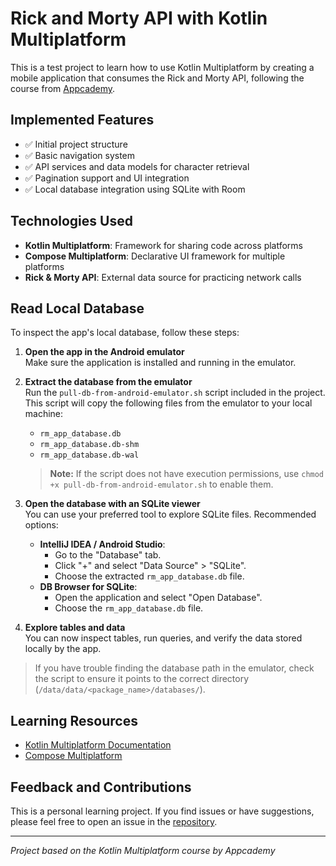 # Rick and Morty API with Kotlin Multiplatform

This is a test project to learn how to use Kotlin Multiplatform by creating a mobile application that consumes the Rick and
Morty API, following the course
from [Appcademy](https://www.appcademy.dev/kotlin-multiplataforma-compose-curso-definitivo-desde-0).

## Implemented Features

- ✅ Initial project structure
- ✅ Basic navigation system
- ✅ API services and data models for character retrieval
- ✅ Pagination support and UI integration
- ✅ Local database integration using SQLite with Room

## Technologies Used

- **Kotlin Multiplatform**: Framework for sharing code across platforms
- **Compose Multiplatform**: Declarative UI framework for multiple platforms
- **Rick & Morty API**: External data source for practicing network calls

## Read Local Database

To inspect the app's local database, follow these steps:

1. **Open the app in the Android emulator**  
   Make sure the application is installed and running in the emulator.

2. **Extract the database from the emulator**  
   Run the `pull-db-from-android-emulator.sh` script included in the project. This script will copy the following files from the emulator to your local machine:
   - `rm_app_database.db`
   - `rm_app_database.db-shm`
   - `rm_app_database.db-wal`

   > **Note:** If the script does not have execution permissions, use `chmod +x pull-db-from-android-emulator.sh` to enable them.

3. **Open the database with an SQLite viewer**  
   You can use your preferred tool to explore SQLite files. Recommended options:
   - **IntelliJ IDEA / Android Studio**:  
     - Go to the "Database" tab.
     - Click "+" and select "Data Source" > "SQLite".
     - Choose the extracted `rm_app_database.db` file.
   - **DB Browser for SQLite**:  
     - Open the application and select "Open Database".
     - Choose the `rm_app_database.db` file.

4. **Explore tables and data**  
   You can now inspect tables, run queries, and verify the data stored locally by the app.

> If you have trouble finding the database path in the emulator, check the script to ensure it points to the correct directory (`/data/data/<package_name>/databases/`).

## Learning Resources

- [Kotlin Multiplatform Documentation](https://www.jetbrains.com/help/kotlin-multiplatform-dev/get-started.html)
- [Compose Multiplatform](https://github.com/JetBrains/compose-multiplatform/)

## Feedback and Contributions

This is a personal learning project. If you find issues or have suggestions, please feel free to open an issue in
the [repository](https://github.com/AdriReche/kmp-rick-morty-app).

---

*Project based on the Kotlin Multiplatform course by Appcademy*